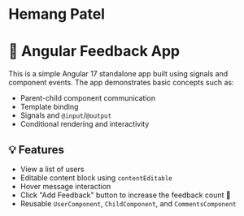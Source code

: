 # Hemang Patel 
# 🌟 Angular Feedback App

This is a simple Angular 17 standalone app built using signals and component events. The app demonstrates basic concepts such as:

- Parent-child component communication
- Template binding
- Signals and `@input`/`@output`
- Conditional rendering and interactivity

## 💡 Features

- View a list of users
- Editable content block using `contentEditable`
- Hover message interaction
- Click "Add Feedback" button to increase the feedback count 🐢
- Reusable `UserComponent`, `ChildComponent`, and `CommentsComponent`

